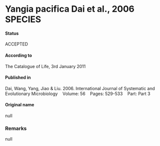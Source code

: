 # Yangia pacifica Dai et al., 2006 SPECIES

#### Status
ACCEPTED

#### According to
The Catalogue of Life, 3rd January 2011

#### Published in
Dai, Wang, Yang, Jiao & Liu. 2006. International Journal of Systematic and Evolutionary Microbiology    Volume: 56    Pages: 529-533    Part: Part 3

#### Original name
null

### Remarks
null